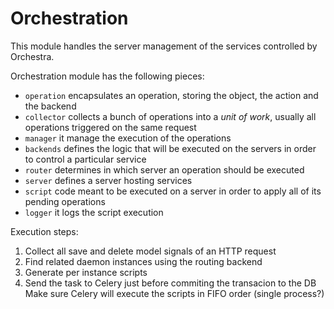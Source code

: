 Orchestration
=============


This module handles the server management of the services controlled by Orchestra.

Orchestration module has the following pieces:

* `operation` encapsulates an operation, storing the object, the action and the backend
* `collector` collects a bunch of operations into a _unit of work_, usually all operations triggered on the same request
* `manager` it manage the execution of the operations
* `backends` defines the logic that will be executed on the servers in order to control a particular service
* `router` determines in which server an operation should be executed
* `server` defines a server hosting services
* `script` code meant to be executed on a server in order to apply all of its pending operations
* `logger` it logs the script execution



Execution steps:
1. Collect all save and delete model signals of an HTTP request
2. Find related daemon instances using the routing backend
3. Generate per instance scripts
4. Send the task to Celery just before commiting the transacion to the DB
   Make sure Celery will execute the scripts in FIFO order (single process?)
